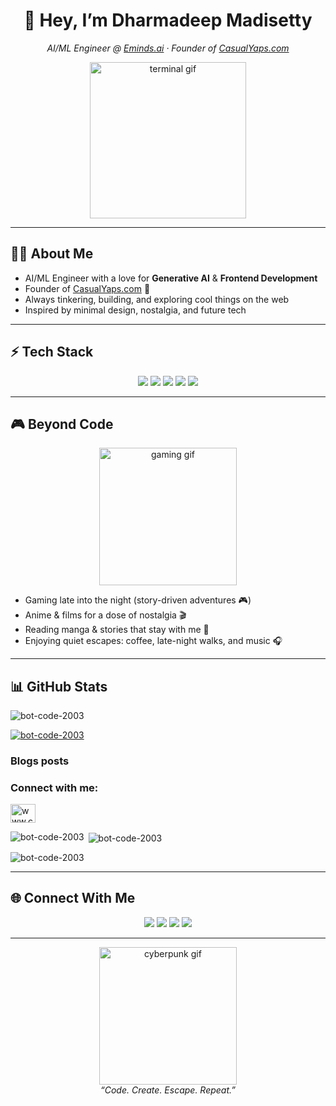 <!-- Dharmadeep Madisetty — Aesthetic GitHub Profile -->

<h1 align="center">👋 Hey, I’m Dharmadeep Madisetty</h1>
<p align="center">
  <em>AI/ML Engineer @ <a href="https://eminds.ai/">Eminds.ai</a> · Founder of <a href="https://casualyaps.com/">CasualYaps.com</a></em>
</p>

<p align="center">
  <img src="https://media.giphy.com/media/L8K62iTDkzGX6/giphy.gif" width="250" alt="terminal gif"/>
</p>

---

## 🧑‍💻 About Me  

- AI/ML Engineer with a love for **Generative AI** & **Frontend Development**  
- Founder of [CasualYaps.com](https://casualyaps.com/) 🚀  
- Always tinkering, building, and exploring cool things on the web  
- Inspired by minimal design, nostalgia, and future tech  

---

## ⚡ Tech Stack  

<p align="center">
  <img src="https://img.shields.io/badge/Python-3776AB?style=for-the-badge&logo=python&logoColor=white" />
  <img src="https://img.shields.io/badge/TensorFlow-FF6F00?style=for-the-badge&logo=tensorflow&logoColor=white" />
  <img src="https://img.shields.io/badge/React-20232A?style=for-the-badge&logo=react&logoColor=61DAFB" />
  <img src="https://img.shields.io/badge/Node.js-43853D?style=for-the-badge&logo=node.js&logoColor=white" />
  <img src="https://img.shields.io/badge/MongoDB-4DB33D?style=for-the-badge&logo=mongodb&logoColor=white" />
</p>

---

## 🎮 Beyond Code  

<p align="center">
  <img src="https://media.giphy.com/media/xT9IgzoKnwFNmISR8I/giphy.gif" width="220" alt="gaming gif"/>
</p>

- Gaming late into the night (story-driven adventures 🎮)  
- Anime & films for a dose of nostalgia 🎬  
- Reading manga & stories that stay with me 📖  
- Enjoying quiet escapes: coffee, late-night walks, and music 🎧  

---

## 📊 GitHub Stats  


<p align="left"> <img src="https://komarev.com/ghpvc/?username=bot-code-2003&label=Profile%20views&color=0e75b6&style=flat" alt="bot-code-2003" /> </p>

<p align="left"> <a href="https://github.com/ryo-ma/github-profile-trophy"><img src="https://github-profile-trophy.vercel.app/?username=bot-code-2003" alt="bot-code-2003" /></a> </p>

### Blogs posts
<!-- BLOG-POST-LIST:START -->
<!-- BLOG-POST-LIST:END -->

<h3 align="left">Connect with me:</h3>
<p align="left">
<a href="/www.casualyaps.com" target="blank"><img align="center" src="https://raw.githubusercontent.com/rahuldkjain/github-profile-readme-generator/master/src/images/icons/Social/rss.svg" alt="www.casualyaps.com" height="30" width="40" /></a>
</p>

<p><img align="left" src="https://github-readme-stats.vercel.app/api/top-langs?username=bot-code-2003&show_icons=true&locale=en&layout=compact" alt="bot-code-2003" /></p>

<p>&nbsp;<img align="center" src="https://github-readme-stats.vercel.app/api?username=bot-code-2003&show_icons=true&locale=en" alt="bot-code-2003" /></p>

<p><img align="center" src="https://github-readme-streak-stats.herokuapp.com/?user=bot-code-2003&" alt="bot-code-2003" /></p>

---

## 🌐 Connect With Me  

<p align="center">
  <a href="https://github.com/DharmadeepMadisetty"><img src="https://img.shields.io/badge/GitHub-171515?style=for-the-badge&logo=github&logoColor=white"/></a>
  <a href="https://www.linkedin.com/in/dharmadeep-madisetty"><img src="https://img.shields.io/badge/LinkedIn-0A66C2?style=for-the-badge&logo=linkedin&logoColor=white"/></a>
  <a href="https://www.instagram.com/<your-username>"><img src="https://img.shields.io/badge/Instagram-DD2A7B?style=for-the-badge&logo=instagram&logoColor=white"/></a>
  <a href="https://www.pinterest.com/<your-username>"><img src="https://img.shields.io/badge/Pinterest-BD081C?style=for-the-badge&logo=pinterest&logoColor=white"/></a>
</p>

---

<p align="center">
  <img src="https://media.giphy.com/media/13HgwGsXF0aiGY/giphy.gif" width="220" alt="cyberpunk gif"/><br/>
  <em>“Code. Create. Escape. Repeat.”</em>
</p>
